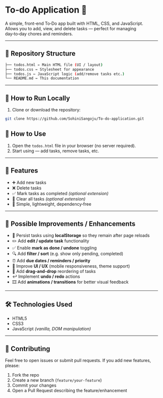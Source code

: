 # To‑do Application 📝

A simple, front-end To‑Do app built with HTML, CSS, and JavaScript.  
Allows you to add, view, and delete tasks — perfect for managing day‑to‑day chores and reminders.

---

## 📂 Repository Structure

```bash
├── todos.html ← Main HTML file (UI / layout)
├── todos.css ← Stylesheet for appearance
├── todos.js ← JavaScript logic (add/remove tasks etc.)
└── README.md ← This documentation
```

---

## 🚀 How to Run Locally

1. Clone or download the repository:
```bash
git clone https://github.com/SohiniSangoju/To-do-application.git
```
## 🚀 How to Use

1. Open the `todos.html` file in your browser (no server required).
2. Start using — add tasks, remove tasks, etc.

---

## 🎯 Features

- ➕ Add new tasks  
- ❌ Delete tasks  
- ✅ Mark tasks as completed *(optional extension)*  
- 🧼 Clear all tasks *(optional extension)*  
- 🧠 Simple, lightweight, dependency‑free  

---

## 🔧 Possible Improvements / Enhancements

- 💾 Persist tasks using **localStorage** so they remain after page reloads  
- ✏️ Add **edit / update task** functionality  
- ✅ Enable **mark as done / undone** toggling  
- 🔍 Add **filter / sort** (e.g. show only pending, completed)  
- ⏰ Add **due dates / reminders / priority**  
- 📱 Improve **UI / UX** (mobile responsiveness, theme support)  
- 🔀 Add **drag-and-drop** reordering of tasks  
- ↩️ Implement **undo / redo** actions  
- 🎞️ Add **animations / transitions** for better visual feedback  

---

## 🛠 Technologies Used

- HTML5  
- CSS3  
- JavaScript *(vanilla, DOM manipulation)*

---

## 🤝 Contributing

Feel free to open issues or submit pull requests. If you add new features, please:

1. Fork the repo  
2. Create a new branch (`feature/your-feature`)  
3. Commit your changes  
4. Open a Pull Request describing the feature/enhancement  
